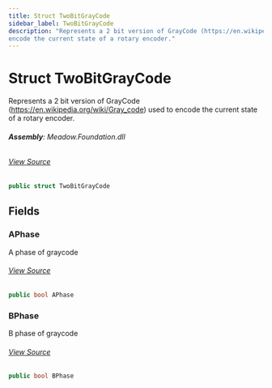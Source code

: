 ```yaml
---
title: Struct TwoBitGrayCode
sidebar_label: TwoBitGrayCode
description: "Represents a 2 bit version of GrayCode (https://en.wikipedia.org/wiki/Gray_code) used to 
encode the current state of a rotary encoder."
---
```

# Struct TwoBitGrayCode
Represents a 2 bit version of GrayCode (https://en.wikipedia.org/wiki/Gray_code) used to 
encode the current state of a rotary encoder.

###### **Assembly**: Meadow.Foundation.dll
###### [View Source](https://github.com/WildernessLabs/Meadow.Foundation.git/blob/develop/Source/Meadow.Foundation.Core/Sensors/Rotary/TwoBitGrayCode.cs#L7)
```csharp title="Declaration"
public struct TwoBitGrayCode
```
## Fields
### APhase
A phase of graycode
###### [View Source](https://github.com/WildernessLabs/Meadow.Foundation.git/blob/develop/Source/Meadow.Foundation.Core/Sensors/Rotary/TwoBitGrayCode.cs#L12)
```csharp title="Declaration"
public bool APhase
```
### BPhase
B phase of graycode
###### [View Source](https://github.com/WildernessLabs/Meadow.Foundation.git/blob/develop/Source/Meadow.Foundation.Core/Sensors/Rotary/TwoBitGrayCode.cs#L16)
```csharp title="Declaration"
public bool BPhase
```
